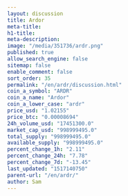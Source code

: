 ```yaml
---
layout: discussion
title: Ardor
meta-title: 
h1-title: 
meta-description: 
image: "/media/351736/ardr.png"
published: true
allow_search_engine: false
sitemap: false
enable_comment: false
sort_order: 35
permalink: "/en/ardr/discussion.html"
coin_a_symbol: "ARDR"
coin_a_name: "Ardor"
coin_a_lower_case: "ardr"
price_usd: "1.02155"
price_btc: "0.00008694"
24h_volume_usd: "17451300.0"
market_cap_usd: "998999495.0"
total_supply: "998999495.0"
available_supply: "998999495.0"
percent_change_1h: "2.11"
percent_change_24h: "7.78"
percent_change_7d: "-13.45"
last_updated: "1517140750"
parent-url: "/en/ardr/"
author: Sam
---
```


